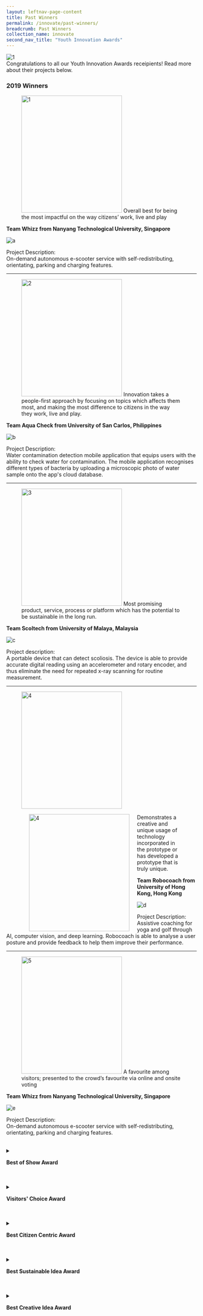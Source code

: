 ```yaml
---
layout: leftnav-page-content
title: Past Winners
permalink: /innovate/past-winners/
breadcrumb: Past Winners
collection_name: innovate
second_nav_title: "Youth Innovation Awards"
---
```


![1](/images/innovate/yia/yia-7.jpg)<br>
Congratulations to all our Youth Innovation Awards receipients! Read more about their projects below.
### 2019 Winners

<p><figure>
  <img src="/images/innovate/yia/YIAlogo_190508_BestOfShow.png" alt="1" style="width:266px;height:310px">
Overall best for being the most impactful on the way citizens’ work, live and play
</figure></p>

**Team Whizz from Nanyang Technological University, Singapore**

![a](/images/innovate/yia/whizz.jpg)

Project Description: <br>
On-demand autonomous e-scooter service with self-redistributing, orientating, parking and charging features. 

---

<p><figure>
  <img src="/images/innovate/yia/YIAlogo_190508_BestCitizenCentric.png" alt="2" class="center" style="width:266px;height:310px">
Innovation takes a people-first approach by focusing on topics which affects them most, and making the most difference to citizens in the way they work, live and play.
</figure></p>

**Team Aqua Check from University of San Carlos, Philippines**

![b](/images/innovate/yia/aquacheck.jpg)

Project Description: <br>
Water contamination detection mobile application that equips users with the ability to check water for contamination. The mobile application recognises different types of bacteria by uploading a microscopic photo of water sample onto the app's cloud database. 

---

<p><figure>
  <img src="/images/innovate/yia/YIAlogo_190508_BestSustainableIdea.png" alt="3" style="width:266px;height:310px">
Most promising product, service, process or platform which has the potential to be sustainable in the long run.</figure></p>

**Team Scoltech from University of Malaya, Malaysia**

![c](/images/innovate/yia/scoltech.jpg)

Project description:<br>
A portable device that can detect scoliosis. The device is able to provide accurate digital reading using an accelerometer and rotary encoder, and thus eliminate the need for repeated x-ray scanning for routine measurement. 

---

<p><figure>
  <img src="/images/innovate/yia/YIAlogo_190508_BestCreativeIdea.png" alt="4" style="width:266px;height:310px">
  <p><img src="/images/innovate/yia/YIAlogo_190508_BestCreativeIdea.png" alt="4" style="float:left;width:266px;height:310px;margin:0px 20px"></p>
Demonstrates a creative and unique usage of technology incorporated in the prototype or has developed a prototype that is truly unique.</figure></p>

**Team Robocoach from University of Hong Kong, Hong Kong** 

![d](/images/innovate/yia/robocoach.jpg)

Project Description:<br>
Assistive coaching for yoga and golf through AI, computer vision, and deep learning. Robocoach is able to analyse a user posture and provide feedback to help them improve their performance.

---

<p><figure>
  <img src="/images/innovate/yia/YIAlogo_190508_VisitorsChoiceAward.png" alt="5" style="width:266px;height:310px">
  A favourite among visitors; presented to the crowd’s favourite via online and onsite voting</figure></p>

**Team Whizz from Nanyang Technological University, Singapore**

![e](/images/innovate/yia/whizz2.jpg)

Project Description:<br>
On-demand autonomous e-scooter service with self-redistributing, orientating, parking and charging features. 


<br>
<details>
  <summary><p><b>Best of Show Award</b></p></summary>
   <p><img src="/images/innovate/yia/YIAlogo_190508_BestOfShow.png" alt="4" style="float:left;width:266px;height:310px;margin:0px 20px"></p><br><br><br><br>Overall best for being the most impactful on the way citizens’ work, live and play<br><br><br><br>
  <p><i>Winners</i></p>
  <p><b>Whizz, Nanyang Technological University</b></p>
  <p><img src="/images/innovate/yia/whizz.jpg" alt="5"></p>
  <p>Project Description: <br>
On-demand autonomous e-scooter service with self-redistributing, orientating, parking and charging features.</p> 
  </details>
<br>
<br>
<details>
  <summary><p><b>Visitors' Choice Award</b></p></summary>
  <p><img src="/images/innovate/yia/yia-3.jpg" alt="4"></p>
  <p><i>Winners</i></p>
  <p>Whizz, Nanyang Technological University</p>
  </details>
<br>
<br>
<details>
  <summary><p><b>Best Citizen Centric Award</b></p></summary>
  <p><img src="/images/innovate/yia/yia-4.jpg" alt="5"></p>
  <p><i>Winners</i></p>
  <p>Aqua Check, University of Santa Carlos</p>
  </details>
<br>
<br>
<details>
  <summary><p><b>Best Sustainable Idea Award</b></p></summary>
  <p><img src="/images/innovate/yia/yia-5.jpg" alt="6"></p>
  <p><i>Winners</i></p>
  <p>Scoltech, University of Malaya</p>
  </details>
<br>
<br>
<details>
  <summary><p><b>Best Creative Idea Award</b></p></summary>
  <p><img src="/images/innovate/yia/yia-6.jpg" alt="7"></p>
  <p><i>Winners</i></p>
  <p>Robocoach, University of Hong Kong</p>
  </details>
